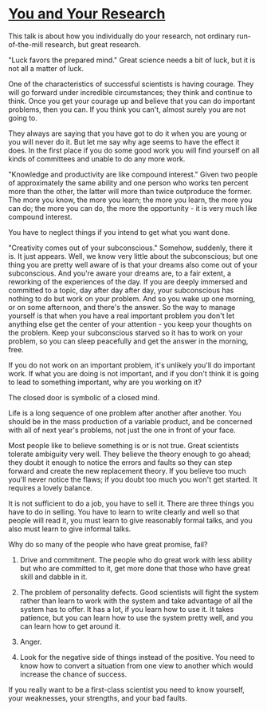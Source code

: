 # [You and Your Research](https://www.cs.virginia.edu/~robins/YouAndYourResearch.html)

This talk is about how you individually do your research, not ordinary run-of-the-mill research, but great research.

"Luck favors the prepared mind." Great science needs a bit of luck, but it is not all a matter of luck.

One of the characteristics of successful scientists is having courage. They will go forward under incredible circumstances; they think and continue to think. Once you get your courage up and believe that you can do important problems, then you can. If you think you can't, almost surely you are not going to.

They always are saying that you have got to do it when you are young or you will never do it. But let me say why age seems to have the effect it does. In the first place if you do some good work you will find yourself on all kinds of committees and unable to do any more work.

"Knowledge and productivity are like compound interest." Given two people of approximately the same ability and one person who works ten percent more than the other, the latter will more than twice outproduce the former. The more you know, the more you learn; the more you learn, the more you can do; the more you can do, the more the opportunity - it is very much like compound interest.

You have to neglect things if you intend to get what you want done.

"Creativity comes out of your subconscious." Somehow, suddenly, there it is. It just appears. Well, we know very little about the subconscious; but one thing you are pretty well aware of is that your dreams also come out of your subconscious. And you're aware your dreams are, to a fair extent, a reworking of the experiences of the day. If you are deeply immersed and committed to a topic, day after day after day, your subconscious has nothing to do but work on your problem. And so you wake up one morning, or on some afternoon, and there's the answer. So the way to manage yourself is that when you have a real important problem you don't let anything else get the center of your attention - you keep your thoughts on the problem. Keep your subconscious starved so it has to work on your problem, so you can sleep peacefully and get the answer in the morning, free.

If you do not work on an important problem, it's unlikely you'll do important work. If what you are doing is not important, and if you don't think it is going to lead to something important, why are you working on it?

The closed door is symbolic of a closed mind.

Life is a long sequence of one problem after another after another. You should be in the mass production of a variable product, and be concerned with all of next year's problems, not just the one in front of your face.

Most people like to believe something is or is not true. Great scientists tolerate ambiguity very well. They believe the theory enough to go ahead; they doubt it enough to notice the errors and faults so they can step forward and create the new replacement theory. If you believe too much you'll never notice the flaws; if you doubt too much you won't get started. It requires a lovely balance.

It is not sufficient to do a job, you have to sell it. There are three things you have to do in selling. You have to learn to write clearly and well so that people will read it, you must learn to give reasonably formal talks, and you also must learn to give informal talks.

Why do so many of the people who have great promise, fail?

  1. Drive and commitment. The people who do great work with less ability but who are committed to it, get more done that those who have great skill and dabble in it.
  
  2. The problem of personality defects. Good scientists will fight the system rather than learn to work with the system and take advantage of all the system has to offer. It has a lot, if you learn how to use it. It takes patience, but you can learn how to use the system pretty well, and you can learn how to get around it.
  
  3. Anger.

  4. Look for the negative side of things instead of the positive. You need to know how to convert a situation from one view to another which would increase the chance of success.

If you really want to be a first-class scientist you need to know yourself, your weaknesses, your strengths, and your bad faults.

